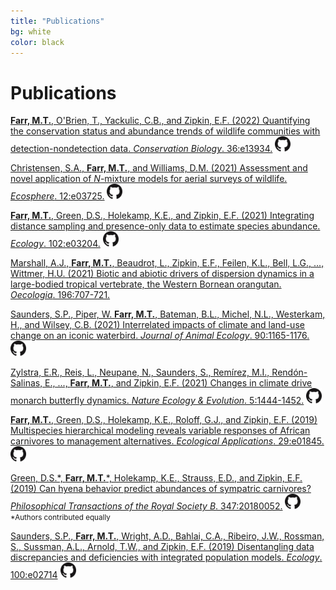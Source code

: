 ```yaml
---
title: "Publications"
bg: white
color: black
---
```

# Publications

[**Farr, M.T.**, O'Brien, T., Yackulic, C.B., and Zipkin, E.F. (2022) Quantifying the conservation status and abundance trends of wildlife communities with detection-nondetection data. *Conservation Biology*. 36:e13934.](https://conbio.onlinelibrary.wiley.com/doi/10.1111/cobi.13934)  <a href="https://github.com/farrmt/HMSNO" class="buttonimg"><img src="img/GitHub.png" height="25" width="25"></a>  <span data-badge-popover="right" data-badge-type="1" data-doi="10.1111/cobi.13934" data-hide-no-mentions="true" class="altmetric-embed"></span>

[Christensen, S.A., **Farr, M.T.**, and Williams, D.M. (2021) Assessment and novel application of *N*-mixture models for aerial surveys of wildlife. *Ecosphere*. 12:e03725.](https://esajournals.onlinelibrary.wiley.com/doi/10.1002/ecs2.3725) <a href="https://github.com/farrmt/Christensen_etal" class="buttonimg"><img src="img/GitHub.png" height="25" width="25"></a>

[**Farr, M.T.**, Green, D.S., Holekamp, K.E., and Zipkin, E.F. (2021) Integrating distance sampling and presence-only data to estimate species abundance. *Ecology*. 102:e03204.](https://esajournals.onlinelibrary.wiley.com/doi/10.1002/ecy.3204)  <a href="https://github.com/farrmt/IDM" class="buttonimg"><img src="img/GitHub.png" height="25" width="25"></a>  <span data-badge-popover="right" data-badge-type="1" data-doi="10.1002/ecy.3204" data-hide-no-mentions="true" class="altmetric-embed"></span>

[Marshall, A.J., **Farr, M.T.**, Beaudrot, L., Zipkin, E.F., Feilen, K.L., Bell, L.G., ..., Wittmer, H.U. (2021) Biotic and abiotic drivers of dispersion dynamics in a large-bodied tropical vertebrate, the Western Bornean orangutan. *Oecologia*. 196:707-721.](https://link.springer.com/article/10.1007/s00442-021-04964-1)

[Saunders, S.P., Piper, W. **Farr, M.T.**, Bateman, B.L., Michel, N.L., Westerkam, H., and Wilsey, C.B. (2021) Interrelated impacts of climate and land-use change on an iconic waterbird. *Journal of Animal Ecology*. 90:1165-1176.](https://besjournals.onlinelibrary.wiley.com/doi/10.1111/1365-2656.13444) <a href="https://github.com/audubongit/CommonLoonPopulationViability" class="buttonimg"><img src="img/GitHub.png" height="25" width="25"></a>  <span data-badge-popover="right" data-badge-type="1" data-doi="10.1111/1365-2656.13444" data-hide-no-mentions="true" class="altmetric-embed"></span>

[Zylstra, E.R., Reis, L., Neupane, N., Saunders, S., Remírez, M.I., Rendón-Salinas, E., ..., **Farr, M.T.**, and Zipkin, E.F. (2021) Changes in climate drive monarch butterfly dynamics. *Nature Ecology & Evolution*. 5:1444-1452.](https://www.nature.com/articles/s41559-021-01504-1)  <a href="https://github.com/zipkinlab/Zylstra_etal_2021_NEE" class="buttonimg"><img src="img/GitHub.png" height="25" width="25"></a>  <span data-badge-popover="right" data-badge-type="1" data-doi="10.1038/s41559-021-01504-1" data-hide-no-mentions="true" class="altmetric-embed"></span>

[**Farr, M.T.**, Green, D.S., Holekamp, K.E., Roloff, G.J., and Zipkin, E.F. (2019) Multispecies hierarchical modeling reveals variable responses of African carnivores to management alternatives. *Ecological Applications*. 29:e01845.](https://esajournals.onlinelibrary.wiley.com/doi/10.1002/eap.1845)  <a href="https://github.com/farrmt/HMSDS" class="buttonimg"><img src="img/GitHub.png" height="25" width="25"></a>  <span data-badge-popover="right" data-badge-type="1" data-doi="10.1002/eap.1845" data-hide-no-mentions="true" class="altmetric-embed"></span>

[Green, D.S.\*, **Farr, M.T.**\*, Holekamp, K.E., Strauss, E.D., and Zipkin, E.F. (2019) Can hyena behavior predict abundances of sympatric carnivores? *Philosophical Transactions of the Royal Society B*. 347:20180052.](https://royalsocietypublishing.org/doi/10.1098/rstb.2018.0052)  <a href="https://github.com/farrmt/Green_etal_2019_PTRS" class="buttonimg"><img src="img/GitHub.png" height="25" width="25"></a>  <span data-badge-popover="right" data-badge-type="1" data-doi="10.1098/rstb.2018.0052" data-hide-no-mentions="true" class="altmetric-embed"></span>  <small>\*Authors contributed equally</small>

[Saunders, S.P., **Farr, M.T.**, Wright, A.D., Bahlai, C.A., Ribeiro, J.W., Rossman, S., Sussman, A.L., Arnold, T.W., and Zipkin, E.F. (2019) Disentangling data discrepancies and deficiencies with integrated population models. *Ecology*. 100:e02714](https://esajournals.onlinelibrary.wiley.com/doi/10.1002/ecy.2714)  <a href="https://github.com/zipkinlab/Saunders_etal_2019_Ecol" class="buttonimg"><img src="img/GitHub.png" height="25" width="25"></a>  <span data-badge-popover="right" data-badge-type="1" data-doi="10.1002/ecy.2714" data-hide-no-mentions="true" class="altmetric-embed"></span>
